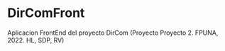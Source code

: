 # DirComFront
Aplicacion FrontEnd del proyecto DirCom (Proyecto Proyecto 2. FPUNA, 2022. HL, SDP, RV)
